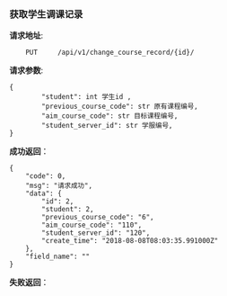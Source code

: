 ### 获取学生调课记录

**请求地址**:
```
    PUT     /api/v1/change_course_record/{id}/
```

**请求参数**:
```
{
        "student": int 学生id ,
        "previous_course_code": str 原有课程编号,
        "aim_course_code": str 目标课程编号,
        "student_server_id": str 学服编号,
}
```


**成功返回**：
```
{
    "code": 0,
    "msg": "请求成功",
    "data": {
        "id": 2,
        "student": 2,
        "previous_course_code": "6",
        "aim_course_code": "110",
        "student_server_id": "120",
        "create_time": "2018-08-08T08:03:35.991000Z"
    },
    "field_name": ""
}
```

**失败返回**：
```

```